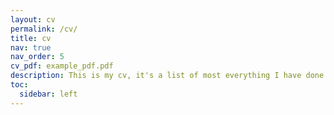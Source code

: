```yaml
---
layout: cv
permalink: /cv/
title: cv
nav: true
nav_order: 5
cv_pdf: example_pdf.pdf
description: This is my cv, it's a list of most everything I have done professionally.
toc:
  sidebar: left
---
```

